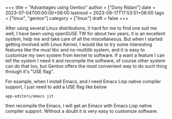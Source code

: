 +++
title = "Advantages using Gentoo"
author = ["Dony Ridani"]
date = 2023-07-04T00:00:00+08:00
lastmod = 2023-09-17T17:53:51+08:00
tags = ["linux", "gentoo"]
category = ["linux"]
draft = false
+++

After using several Linux distributions, it hard for me to find one suit me well, I have been using openSUSE TW for about two years, it is an excellent system, help me and take care of all the miscellaneous. But when I started getting involved with Linux Kernel, I would like to try some interesting features like the musl libc and no-multilib system, and it is easy to customize my own system from kernel to software. If a want a feature I can tell the system I need it and recompile the software, of course other system can do that too, but Gentoo offers the most convenient way to do such thing through it's "USE flag".

For example, when I install Emacs, and I need Emacs Lisp native compiler support, I just need to add a USE flag like below

```nil
app-editors/emacs jit
```

then recompile the Emacs, I will get an Emacs with Emacs Lisp native compiler support. Without a doubt it is very easy to customize software.

